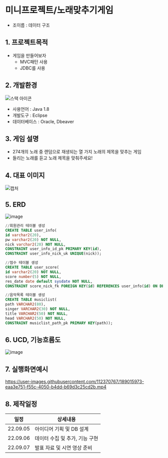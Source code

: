 # 미니프로젝트/노래맞추기게임
* 조이름 : 데이터 구조

## 1. 프로젝트목적
* 게임을 만들어보자
  * MVC패턴 사용
  * JDBC를 사용


## 2. 개발환경
![스택 아이콘](https://user-images.githubusercontent.com/112370961/189016899-641f3807-6019-4e83-a605-eaf47ebe2626.png)
* 사용언어 : Java 1.8
* 개발도구 : Eclipse
* 데이터베이스 : Oracle, Dbeaver

## 3. 게임 설명
- 274개의 노래 중 랜덤으로 재생되는 열 가지 노래의 제목을 맞추는 게임
- 들리는 노래를 듣고 노래 제목을 맞춰주세요!

## 4. 대표 이미지
![캡처](https://user-images.githubusercontent.com/112370767/189011856-05ab8d8b-f985-4c0b-b34c-38f5e25d117e.PNG)

## 5. ERD
![image](https://user-images.githubusercontent.com/112370961/189013278-fe219766-10b5-42d7-ba10-4c203cb2aec8.png)
```sql
//회원관리 테이블 생성
CREATE TABLE user_info( 
id varchar2(20),
pw varchar2(20) NOT NULL,
nick varchar2(20) NOT NULL,
CONSTRAINT user_info_id_pk PRIMARY KEY(id),
CONSTRAINT user_info_nick_uk UNIQUE(nick));
```
```sql
//점수 테이블 생성
CREATE TABLE user_score(
id varchar2(20) NOT NULL,
score number(5) NOT NULL,
res_date date default sysdate NOT NULL,
CONSTRAINT score_nick_fk FOREIGN KEY(id) REFERENCES user_info(id) ON DELETE CASCADE);
```
```sql
//음악목록 테이블 생성
CREATE TABLE musiclist(
path VARCHAR2(80),
singer VARCHAR2(30) NOT NULL,
title VARCHAR2(50) NOT NULL,
head VARCHAR2(50) NOT NULL,
CONSTRAINT musiclist_path_pk PRIMARY KEY(path));
```

## 6. UCD, 기능흐름도
![image](https://user-images.githubusercontent.com/112370961/189018126-17cf7c19-9d7a-4497-8b4b-a0bb9d08e142.png)


## 7. 실행화면예시
https://user-images.githubusercontent.com/112370767/189015973-eaa3e751-f55c-4050-b4dd-b69d3c25cd2b.mp4

## 8. 제작일정
일정|상세내용
---|---
22.09.05|아이디어 기획 및 DB 설계
22.09.06|데이터 수집 및 추가, 기능 구현
22.09.07|발표 자료 및 시연 영상 준비
